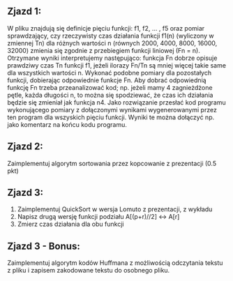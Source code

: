 ## Zjazd 1:

W pliku znajdują się definicje pięciu funkcji: f1, f2, ... , f5 oraz pomiar sprawdzający, czy rzeczywisty czas działania funkcji f1(n) (wyliczony w zmiennej Tn) dla różnych wartości n (równych 2000, 4000, 8000, 16000, 32000) zmienia się zgodnie z przebiegiem funkcji liniowej (Fn = n). Otrzymane wyniki interpretujemy następująco: funkcja Fn dobrze opisuje prawdziwy czas Tn funkcji f1, jeżeli ilorazy Fn/Tn są mniej więcej takie same dla wszystkich wartości n.
Wykonać podobne pomiary dla pozostałych funkcji, dobierając odpowiednie funkcje Fn. Aby dobrać odpowiednią funkcję Fn trzeba przeanalizować kod; np. jeżeli mamy 4 zagnieżdżone pętle, każda długości n, to można się spodziewać, że czas ich działania będzie się zmieniał jak funkcja n4.
Jako rozwiązanie przesłać kod programu wykonującego pomiary z dołączonymi wynikami wygenerowanymi przez ten program dla wszyskich pięciu funkcji. Wyniki te można dołączyć np. jako komentarz na końcu kodu programu.

## Zjazd 2:

Zaimplementuj algorytm sortowania przez kopcowanie z prezentacji (0.5 pkt)

## Zjazd 3:

1. Zaimplementuj QuickSort w wersja Lomuto z prezentacji, z wykładu
2. Napisz drugą wersję funkcji podziału A[(p+r)//2] <-> A[r]
3. Zmierz czas działania dla obu funkcji

## Zjazd 3 - Bonus:

Zaimplementuj algorytm kodów Huffmana z możliwością odczytania tekstu z pliku i zapisem zakodowane tekstu do osobnego pliku.
